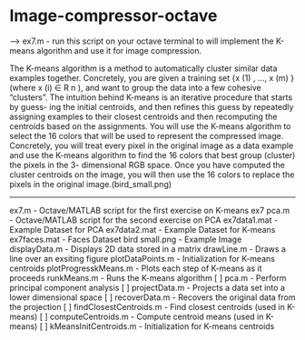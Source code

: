 # Image-compressor-octave
--> ex7.m - run this script on your octave terminal to will implement the K-means algorithm and use it
for image compression.

The K-means algorithm is a method to automatically cluster similar data
examples together. Concretely, you are given a training set {x (1) , ..., x (m) }
(where x (i) ∈ R n ), and want to group the data into a few cohesive “clusters”.
The intuition behind K-means is an iterative procedure that starts by guess-
ing the initial centroids, and then refines this guess by repeatedly assigning
examples to their closest centroids and then recomputing the centroids based
on the assignments.
You will use the K-means algorithm to select the 16 colors
that will be used to represent the compressed image. Concretely, you will
treat every pixel in the original image as a data example and use the K-means
algorithm to find the 16 colors that best group (cluster) the pixels in the 3-
dimensional RGB space. Once you have computed the cluster centroids on
the image, you will then use the 16 colors to replace the pixels in the original image.(bird_small.png)

********
ex7.m - Octave/MATLAB script for the first exercise on K-means
ex7 pca.m - Octave/MATLAB script for the second exercise on PCA
ex7data1.mat - Example Dataset for PCA
ex7data2.mat - Example Dataset for K-means
ex7faces.mat - Faces Dataset
bird small.png - Example Image
displayData.m - Displays 2D data stored in a matrix
drawLine.m - Draws a line over an exsiting figure
plotDataPoints.m - Initialization for K-means centroids
plotProgresskMeans.m - Plots each step of K-means as it proceeds
runkMeans.m - Runs the K-means algorithm
[ ] pca.m - Perform principal component analysis
[ ] projectData.m - Projects a data set into a lower dimensional space
[ ] recoverData.m - Recovers the original data from the projection
[ ] findClosestCentroids.m - Find closest centroids (used in K-means)
[ ] computeCentroids.m - Compute centroid means (used in K-means)
[ ] kMeansInitCentroids.m - Initialization for K-means centroids
